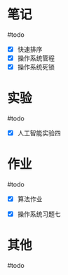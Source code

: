 # 笔记
#todo

- [x] 快速排序
- [x] 操作系统管程
- [x] 操作系统死锁

# 实验
#todo 


- [x] 人工智能实验四




# 作业
#todo 

- [x] 算法作业
- [x] 操作系统习题七


# 其他
#todo 


